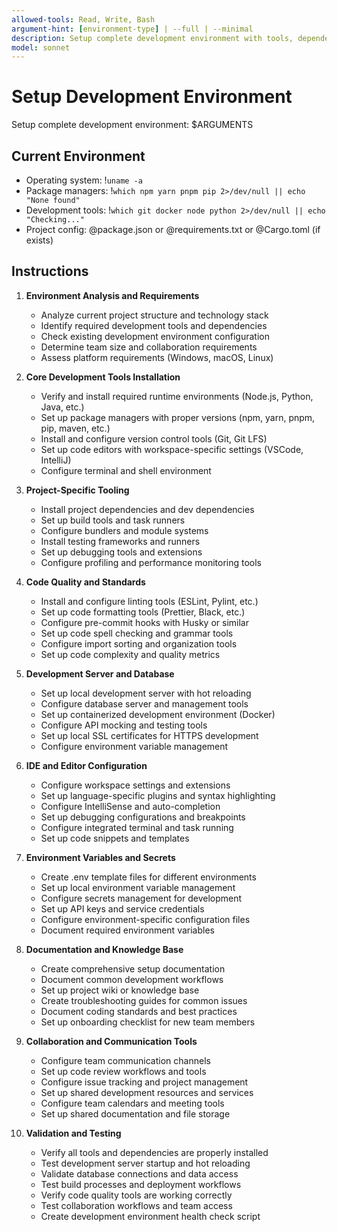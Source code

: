 ```yaml
---
allowed-tools: Read, Write, Bash
argument-hint: [environment-type] | --full | --minimal
description: Setup complete development environment with tools, dependencies, and configurations
model: sonnet
---
```


# Setup Development Environment

Setup complete development environment: $ARGUMENTS

## Current Environment

- Operating system: !`uname -a`
- Package managers: !`which npm yarn pnpm pip 2>/dev/null || echo "None found"`
- Development tools: !`which git docker node python 2>/dev/null || echo "Checking..."`
- Project config: @package.json or @requirements.txt or @Cargo.toml (if exists)

## Instructions

1. **Environment Analysis and Requirements**
   - Analyze current project structure and technology stack
   - Identify required development tools and dependencies
   - Check existing development environment configuration
   - Determine team size and collaboration requirements
   - Assess platform requirements (Windows, macOS, Linux)

2. **Core Development Tools Installation**
   - Verify and install required runtime environments (Node.js, Python, Java, etc.)
   - Set up package managers with proper versions (npm, yarn, pnpm, pip, maven, etc.)
   - Install and configure version control tools (Git, Git LFS)
   - Set up code editors with workspace-specific settings (VSCode, IntelliJ)
   - Configure terminal and shell environment

3. **Project-Specific Tooling**
   - Install project dependencies and dev dependencies
   - Set up build tools and task runners
   - Configure bundlers and module systems
   - Install testing frameworks and runners
   - Set up debugging tools and extensions
   - Configure profiling and performance monitoring tools

4. **Code Quality and Standards**
   - Install and configure linting tools (ESLint, Pylint, etc.)
   - Set up code formatting tools (Prettier, Black, etc.)
   - Configure pre-commit hooks with Husky or similar
   - Set up code spell checking and grammar tools
   - Configure import sorting and organization tools
   - Set up code complexity and quality metrics

5. **Development Server and Database**
   - Set up local development server with hot reloading
   - Configure database server and management tools
   - Set up containerized development environment (Docker)
   - Configure API mocking and testing tools
   - Set up local SSL certificates for HTTPS development
   - Configure environment variable management

6. **IDE and Editor Configuration**
   - Configure workspace settings and extensions
   - Set up language-specific plugins and syntax highlighting
   - Configure IntelliSense and auto-completion
   - Set up debugging configurations and breakpoints
   - Configure integrated terminal and task running
   - Set up code snippets and templates

7. **Environment Variables and Secrets**
   - Create .env template files for different environments
   - Set up local environment variable management
   - Configure secrets management for development
   - Set up API keys and service credentials
   - Configure environment-specific configuration files
   - Document required environment variables

8. **Documentation and Knowledge Base**
   - Create comprehensive setup documentation
   - Document common development workflows
   - Set up project wiki or knowledge base
   - Create troubleshooting guides for common issues
   - Document coding standards and best practices
   - Set up onboarding checklist for new team members

9. **Collaboration and Communication Tools**
   - Configure team communication channels
   - Set up code review workflows and tools
   - Configure issue tracking and project management
   - Set up shared development resources and services
   - Configure team calendars and meeting tools
   - Set up shared documentation and file storage

10. **Validation and Testing**
    - Verify all tools and dependencies are properly installed
    - Test development server startup and hot reloading
    - Validate database connections and data access
    - Test build processes and deployment workflows
    - Verify code quality tools are working correctly
    - Test collaboration workflows and team access
    - Create development environment health check script